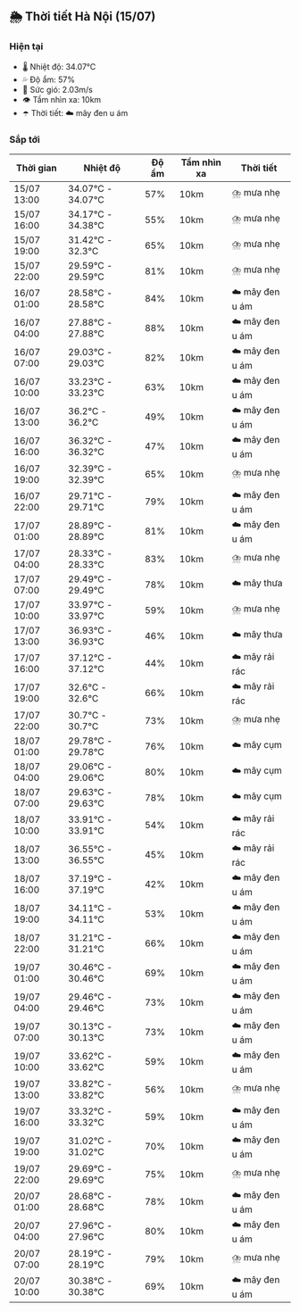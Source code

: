 ## 🌦️ Thời tiết Hà Nội (15/07)

### Hiện tại

- 🌡️ Nhiệt độ: 34.07℃
- 💦 Độ ẩm: 57%
- 💨 Sức gió: 2.03m/s
- 👁️ Tầm nhìn xa: 10km
- ☂️ Thời tiết: ☁️ mây đen u ám

### Sắp tới

| Thời gian | Nhiệt độ | Độ ẩm | Tầm nhìn xa | Thời tiết |
| --- | --- | --- | --- | --- |
| 15/07 13:00 | 34.07℃ - 34.07℃ | 57% | 10km | ⛈️ mưa nhẹ |
| 15/07 16:00 | 34.17℃ - 34.38℃ | 55% | 10km | ⛈️ mưa nhẹ |
| 15/07 19:00 | 31.42℃ - 32.3℃ | 65% | 10km | ⛈️ mưa nhẹ |
| 15/07 22:00 | 29.59℃ - 29.59℃ | 81% | 10km | ⛈️ mưa nhẹ |
| 16/07 01:00 | 28.58℃ - 28.58℃ | 84% | 10km | ☁️ mây đen u ám |
| 16/07 04:00 | 27.88℃ - 27.88℃ | 88% | 10km | ☁️ mây đen u ám |
| 16/07 07:00 | 29.03℃ - 29.03℃ | 82% | 10km | ☁️ mây đen u ám |
| 16/07 10:00 | 33.23℃ - 33.23℃ | 63% | 10km | ☁️ mây đen u ám |
| 16/07 13:00 | 36.2℃ - 36.2℃ | 49% | 10km | ☁️ mây đen u ám |
| 16/07 16:00 | 36.32℃ - 36.32℃ | 47% | 10km | ☁️ mây đen u ám |
| 16/07 19:00 | 32.39℃ - 32.39℃ | 65% | 10km | ⛈️ mưa nhẹ |
| 16/07 22:00 | 29.71℃ - 29.71℃ | 79% | 10km | ☁️ mây đen u ám |
| 17/07 01:00 | 28.89℃ - 28.89℃ | 81% | 10km | ☁️ mây đen u ám |
| 17/07 04:00 | 28.33℃ - 28.33℃ | 83% | 10km | ⛈️ mưa nhẹ |
| 17/07 07:00 | 29.49℃ - 29.49℃ | 78% | 10km | ☁️ mây thưa |
| 17/07 10:00 | 33.97℃ - 33.97℃ | 59% | 10km | ⛈️ mưa nhẹ |
| 17/07 13:00 | 36.93℃ - 36.93℃ | 46% | 10km | ☁️ mây thưa |
| 17/07 16:00 | 37.12℃ - 37.12℃ | 44% | 10km | ☁️ mây rải rác |
| 17/07 19:00 | 32.6℃ - 32.6℃ | 66% | 10km | ☁️ mây rải rác |
| 17/07 22:00 | 30.7℃ - 30.7℃ | 73% | 10km | ⛈️ mưa nhẹ |
| 18/07 01:00 | 29.78℃ - 29.78℃ | 76% | 10km | ☁️ mây cụm |
| 18/07 04:00 | 29.06℃ - 29.06℃ | 80% | 10km | ☁️ mây cụm |
| 18/07 07:00 | 29.63℃ - 29.63℃ | 78% | 10km | ☁️ mây cụm |
| 18/07 10:00 | 33.91℃ - 33.91℃ | 54% | 10km | ☁️ mây rải rác |
| 18/07 13:00 | 36.55℃ - 36.55℃ | 45% | 10km | ☁️ mây rải rác |
| 18/07 16:00 | 37.19℃ - 37.19℃ | 42% | 10km | ☁️ mây đen u ám |
| 18/07 19:00 | 34.11℃ - 34.11℃ | 53% | 10km | ☁️ mây đen u ám |
| 18/07 22:00 | 31.21℃ - 31.21℃ | 66% | 10km | ☁️ mây đen u ám |
| 19/07 01:00 | 30.46℃ - 30.46℃ | 69% | 10km | ☁️ mây đen u ám |
| 19/07 04:00 | 29.46℃ - 29.46℃ | 73% | 10km | ☁️ mây đen u ám |
| 19/07 07:00 | 30.13℃ - 30.13℃ | 73% | 10km | ☁️ mây đen u ám |
| 19/07 10:00 | 33.62℃ - 33.62℃ | 59% | 10km | ☁️ mây đen u ám |
| 19/07 13:00 | 33.82℃ - 33.82℃ | 56% | 10km | ⛈️ mưa nhẹ |
| 19/07 16:00 | 33.32℃ - 33.32℃ | 59% | 10km | ☁️ mây đen u ám |
| 19/07 19:00 | 31.02℃ - 31.02℃ | 70% | 10km | ☁️ mây đen u ám |
| 19/07 22:00 | 29.69℃ - 29.69℃ | 75% | 10km | ⛈️ mưa nhẹ |
| 20/07 01:00 | 28.68℃ - 28.68℃ | 78% | 10km | ☁️ mây đen u ám |
| 20/07 04:00 | 27.96℃ - 27.96℃ | 80% | 10km | ☁️ mây đen u ám |
| 20/07 07:00 | 28.19℃ - 28.19℃ | 79% | 10km | ⛈️ mưa nhẹ |
| 20/07 10:00 | 30.38℃ - 30.38℃ | 69% | 10km | ☁️ mây đen u ám |
